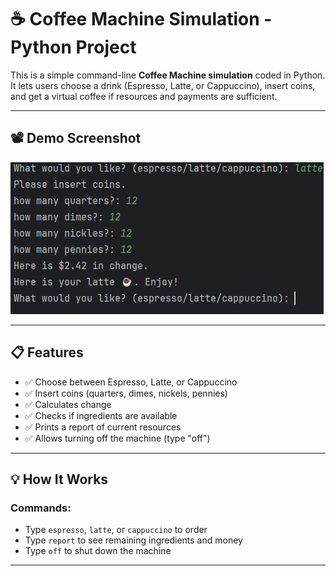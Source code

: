 # ☕ Coffee Machine Simulation - Python Project

This is a simple command-line **Coffee Machine simulation** coded in Python. It lets users choose a drink (Espresso, Latte, or Cappuccino), insert coins, and get a virtual coffee if resources and payments are sufficient.

---

## 📽️ Demo Screenshot


![Coffee Machine Screenshot](Coffe_machine.png)

---

## 📋 Features

- ✅ Choose between Espresso, Latte, or Cappuccino
- ✅ Insert coins (quarters, dimes, nickels, pennies)
- ✅ Calculates change
- ✅ Checks if ingredients are available
- ✅ Prints a report of current resources
- ✅ Allows turning off the machine (type "off")

---

## 💡 How It Works

### Commands:
- Type `espresso`, `latte`, or `cappuccino` to order
- Type `report` to see remaining ingredients and money
- Type `off` to shut down the machine

---
